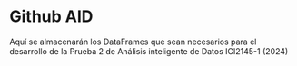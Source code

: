 # Github AID

Aquí se almacenarán los DataFrames que sean necesarios para el desarrollo de la Prueba 2 de Análisis inteligente de Datos ICI2145-1 (2024)
